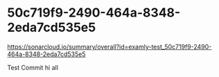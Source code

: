 # 50c719f9-2490-464a-8348-2eda7cd535e5
https://sonarcloud.io/summary/overall?id=examly-test_50c719f9-2490-464a-8348-2eda7cd535e5

Test Commit
hi all